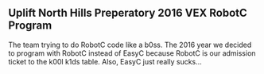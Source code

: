 ## Uplift North Hills Preperatory 2016 VEX RobotC Program
The team trying to do RobotC code like a b0ss. The 2016 year we decided to program with RobotC instead of EasyC because RobotC is our admission ticket to the k00l k1ds table. Also, EasyC just really sucks...
